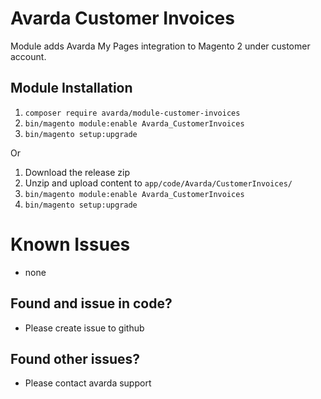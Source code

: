 # Avarda Customer Invoices

Module adds Avarda My Pages integration to Magento 2 under customer account.

## Module Installation

1. `composer require avarda/module-customer-invoices`
2. `bin/magento module:enable Avarda_CustomerInvoices`
3. `bin/magento setup:upgrade`

Or

1. Download the release zip
2. Unzip and upload content to `app/code/Avarda/CustomerInvoices/`
3. `bin/magento module:enable Avarda_CustomerInvoices`
4. `bin/magento setup:upgrade`

# Known Issues

- none

## Found and issue in code?

- Please create issue to github

## Found other issues?

- Please contact avarda support
